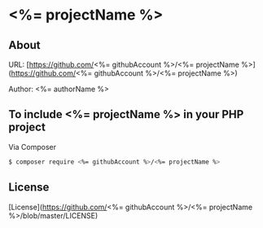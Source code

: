 <%= projectName %>
==============

About
--------------

URL: [https://github.com/<%= githubAccount %>/<%= projectName %>](https://github.com/<%= githubAccount %>/<%= projectName %>)

Author: <%= authorName %>


## To include <%= projectName %> in your PHP project

Via Composer

```bash
$ composer require <%= githubAccount %>/<%= projectName %>
```  

License
--------------

[License](https://github.com/<%= githubAccount %>/<%= projectName %>/blob/master/LICENSE)
